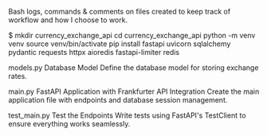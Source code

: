 Bash logs, commands & comments on files created to keep track of workflow and how I choose to work.

$ mkdir currency_exchange_api
cd currency_exchange_api
python -m venv venv
source venv/bin/activate
pip install fastapi uvicorn sqlalchemy pydantic requests httpx aioredis fastapi-limiter redis


models.py
Database Model
Define the database model for storing exchange rates.


main.py
FastAPI Application with Frankfurter API Integration
Create the main application file with endpoints and database session management.


test_main.py
Test the Endpoints
Write tests using FastAPI's TestClient to ensure everything works seamlessly.